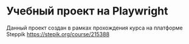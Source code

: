 # Учебный проект на Playwright
Данный проект создан в рамках прохождения курса на платформе Steppik <https://stepik.org/course/215388>

